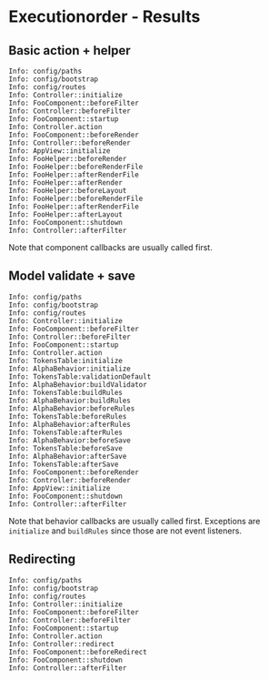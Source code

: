 # Executionorder - Results

## Basic action + helper
```
Info: config/paths
Info: config/bootstrap
Info: config/routes
Info: Controller::initialize
Info: FooComponent::beforeFilter
Info: Controller::beforeFilter
Info: FooComponent::startup
Info: Controller.action
Info: FooComponent::beforeRender
Info: Controller::beforeRender
Info: AppView::initialize
Info: FooHelper::beforeRender
Info: FooHelper::beforeRenderFile
Info: FooHelper::afterRenderFile
Info: FooHelper::afterRender
Info: FooHelper::beforeLayout
Info: FooHelper::beforeRenderFile
Info: FooHelper::afterRenderFile
Info: FooHelper::afterLayout
Info: FooComponent::shutdown
Info: Controller::afterFilter
```
Note that component callbacks are usually called first.

## Model validate + save
```
Info: config/paths
Info: config/bootstrap
Info: config/routes
Info: Controller::initialize
Info: FooComponent::beforeFilter
Info: Controller::beforeFilter
Info: FooComponent::startup
Info: Controller.action
Info: TokensTable:initialize
Info: AlphaBehavior:initialize
Info: TokensTable:validationDefault
Info: AlphaBehavior:buildValidator
Info: TokensTable:buildRules
Info: AlphaBehavior:buildRules
Info: AlphaBehavior:beforeRules
Info: TokensTable:beforeRules
Info: AlphaBehavior:afterRules
Info: TokensTable:afterRules
Info: AlphaBehavior:beforeSave
Info: TokensTable:beforeSave
Info: AlphaBehavior:afterSave
Info: TokensTable:afterSave
Info: FooComponent::beforeRender
Info: Controller::beforeRender
Info: AppView::initialize
Info: FooComponent::shutdown
Info: Controller::afterFilter
```
Note that behavior callbacks are usually called first.
Exceptions are `initialize` and `buildRules` since those are not event listeners.

## Redirecting
```
Info: config/paths
Info: config/bootstrap
Info: config/routes
Info: Controller::initialize
Info: FooComponent::beforeFilter
Info: Controller::beforeFilter
Info: FooComponent::startup
Info: Controller.action
Info: Controller::redirect
Info: FooComponent::beforeRedirect
Info: FooComponent::shutdown
Info: Controller::afterFilter
```
